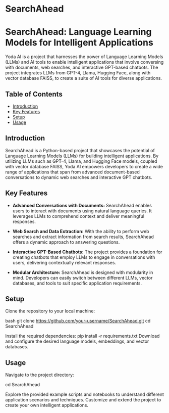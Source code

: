 # SearchAhead
# SearchAhead: Language Learning Models for Intelligent Applications

Yoda AI is a project that harnesses the power of Language Learning Models (LLMs) and AI tools to enable intelligent applications that involve conversing with documents, web searches, and interactive GPT-based chatbots. The project integrates LLMs from GPT-4, Llama, Hugging Face, along with vector database FAISS, to create a suite of AI tools for diverse applications.

## Table of Contents
- [Introduction](#introduction)
- [Key Features](#key-features)
- [Setup](#setup)
- [Usage](#usage)


## Introduction

SearchAhead is a Python-based project that showcases the potential of Language Learning Models (LLMs) for building intelligent applications. By utilizing LLMs such as GPT-4, Llama, and Hugging Face models, coupled with vector database FAISS, Yoda AI empowers developers to create a wide range of applications that span from advanced document-based conversations to dynamic web searches and interactive GPT chatbots.

## Key Features

- **Advanced Conversations with Documents:** SearchAhead enables users to interact with documents using natural language queries. It leverages LLMs to comprehend context and deliver meaningful responses.

- **Web Search and Data Extraction:** With the ability to perform web searches and extract information from search results, SearchAhead offers a dynamic approach to answering questions.

- **Interactive GPT-Based Chatbots:** The project provides a foundation for creating chatbots that employ LLMs to engage in conversations with users, delivering contextually relevant responses.

- **Modular Architecture:** SearchAhead is designed with modularity in mind. Developers can easily switch between different LLMs, vector databases, and tools to suit specific application requirements.

## Setup

Clone the repository to your local machine:

   bash
   git clone https://github.com/your-username/SearchAhead.git
   cd SearchAhead

Install the required dependencies:
pip install -r requirements.txt
Download and configure the desired language models, embeddings, and vector databases.

## Usage

Navigate to the project directory:

cd SearchAhead

Explore the provided example scripts and notebooks to understand different application scenarios and techniques.
Customize and extend the project to create your own intelligent applications.

